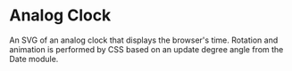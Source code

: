 # Analog Clock

An SVG of an analog clock that displays the browser's time. Rotation and animation is performed by CSS based on an update degree angle from the Date module.
